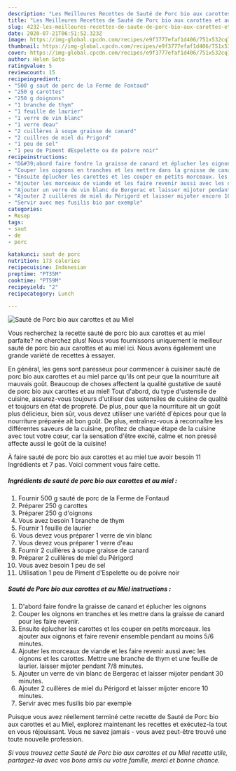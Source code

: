 ```yaml
---
description: "Les Meilleures Recettes de Sauté de Porc bio aux carottes et au Miel"
title: "Les Meilleures Recettes de Sauté de Porc bio aux carottes et au Miel"
slug: 4232-les-meilleures-recettes-de-saute-de-porc-bio-aux-carottes-et-au-miel
date: 2020-07-21T06:51:52.323Z
image: https://img-global.cpcdn.com/recipes/e9f3777efaf1d406/751x532cq70/saute-de-porc-bio-aux-carottes-et-au-miel-photo-principale-de-la-recette.jpg
thumbnail: https://img-global.cpcdn.com/recipes/e9f3777efaf1d406/751x532cq70/saute-de-porc-bio-aux-carottes-et-au-miel-photo-principale-de-la-recette.jpg
cover: https://img-global.cpcdn.com/recipes/e9f3777efaf1d406/751x532cq70/saute-de-porc-bio-aux-carottes-et-au-miel-photo-principale-de-la-recette.jpg
author: Helen Soto
ratingvalue: 5
reviewcount: 15
recipeingredient:
- "500 g saut de porc de la Ferme de Fontaud"
- "250 g carottes"
- "250 g doignons"
- "1 branche de thym"
- "1 feuille de laurier"
- "1 verre de vin blanc"
- "1 verre deau"
- "2 cuillères à soupe graisse de canard"
- "2 cuillres de miel du Prigord"
- "1 peu de sel"
- "1 peu de Piment dEspelette ou de poivre noir"
recipeinstructions:
- "D&#39;abord faire fondre la graisse de canard et éplucher les oignons"
- "Couper les oignons en tranches et les mettre dans la graisse de canard pour les faire revenir."
- "Ensuite éplucher les carottes et les couper en petits morceaux. les ajouter aux oignons et faire revenir ensemble pendant au moins 5/6 minutes."
- "Ajouter les morceaux de viande et les faire revenir aussi avec les oignons et les carottes. Mettre une branche de thym et une feuille de laurier. laisser mijoter pendant 7/8 minutes."
- "Ajouter un verre de vin blanc de Bergerac et laisser mijoter pendant 30 minutes."
- "Ajouter 2 cuillères de miel du Périgord et laisser mijoter encore 10 minutes."
- "Servir avec mes fusilis bio par exemple"
categories:
- Resep
tags:
- saut
- de
- porc

katakunci: saut de porc 
nutrition: 173 calories
recipecuisine: Indonesian
preptime: "PT35M"
cooktime: "PT59M"
recipeyield: "2"
recipecategory: Lunch

---
```



![Sauté de Porc bio aux carottes et au Miel](https://img-global.cpcdn.com/recipes/e9f3777efaf1d406/751x532cq70/saute-de-porc-bio-aux-carottes-et-au-miel-photo-principale-de-la-recette.jpg)

Vous recherchez la recette sauté de porc bio aux carottes et au miel parfaite? ne cherchez plus! Nous vous fournissons uniquement le meilleur sauté de porc bio aux carottes et au miel ici. Nous avons également une grande variété de recettes à essayer.

En général, les gens sont paresseux pour commencer à cuisiner sauté de porc bio aux carottes et au miel parce qu'ils ont peur que la nourriture ait mauvais goût. Beaucoup de choses affectent la qualité gustative de sauté de porc bio aux carottes et au miel! Tout d'abord, du type d'ustensile de cuisine, assurez-vous toujours d'utiliser des ustensiles de cuisine de qualité et toujours en état de propreté. De plus, pour que la nourriture ait un goût plus délicieux, bien sûr, vous devez utiliser une variété d'épices pour que la nourriture préparée ait bon goût. De plus, entraînez-vous à reconnaître les différentes saveurs de la cuisine, profitez de chaque étape de la cuisine avec tout votre cœur, car la sensation d'être excité, calme et non pressé affecte aussi le goût de la cuisine!

<!--inarticleads1-->

À faire sauté de porc bio aux carottes et au miel tue avoir besoin 11 Ingrédients et 7 pas. Voici comment vous faire cette.

##### Ingrédients de sauté de porc bio aux carottes et au miel :

1. Fournir 500 g sauté de porc de la Ferme de Fontaud
1. Préparer 250 g carottes
1. Préparer 250 g d&#39;oignons
1. Vous avez besoin 1 branche de thym
1. Fournir 1 feuille de laurier
1. Vous devez vous préparer 1 verre de vin blanc
1. Vous devez vous préparer 1 verre d&#39;eau
1. Fournir 2 cuillères à soupe graisse de canard
1. Préparer 2 cuillères de miel du Périgord
1. Vous avez besoin 1 peu de sel
1. Utilisation 1 peu de Piment d&#39;Espelette ou de poivre noir




<!--inarticleads2-->

##### Sauté de Porc bio aux carottes et au Miel instructions :

1. D&#39;abord faire fondre la graisse de canard et éplucher les oignons
1. Couper les oignons en tranches et les mettre dans la graisse de canard pour les faire revenir.
1. Ensuite éplucher les carottes et les couper en petits morceaux. les ajouter aux oignons et faire revenir ensemble pendant au moins 5/6 minutes.
1. Ajouter les morceaux de viande et les faire revenir aussi avec les oignons et les carottes. Mettre une branche de thym et une feuille de laurier. laisser mijoter pendant 7/8 minutes.
1. Ajouter un verre de vin blanc de Bergerac et laisser mijoter pendant 30 minutes.
1. Ajouter 2 cuillères de miel du Périgord et laisser mijoter encore 10 minutes.
1. Servir avec mes fusilis bio par exemple




<!--inarticleads1-->

<p>
Puisque vous avez réellement terminé cette recette de Sauté de Porc bio aux carottes et au Miel, explorez maintenant les recettes et exécutez-la tout en vous réjouissant. Vous ne savez jamais - vous avez peut-être trouvé une toute nouvelle profession.
</p>

<p>
<i>Si vous trouvez cette Sauté de Porc bio aux carottes et au Miel recette utile, partagez-la avec vos bons amis ou votre famille, merci et bonne chance.</i>
</p>
